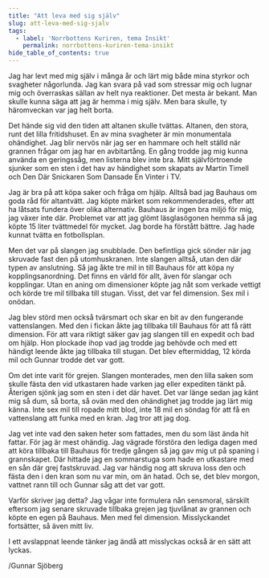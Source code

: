 ```yaml
---
title: "Att leva med sig själv"
slug: att-leva-med-sig-sjalv
tags:
  - label: 'Norrbottens Kuriren, tema Insikt'
    permalink: norrbottens-kuriren-tema-insikt
hide_table_of_contents: true
---
```

Jag har levt med mig själv i många år och lärt mig både mina styrkor och svagheter någorlunda. Jag kan svara på vad som stressar mig och lugnar mig och överraskas sällan av helt nya reaktioner. Det mesta är bekant. Man skulle kunna säga att jag är hemma i mig själv. Men bara skulle, ty häromveckan var jag helt borta.

<!--truncate-->

Det hände sig vid den tiden att altanen skulle tvättas. Altanen, den stora, runt det lilla fritidshuset. En av mina svagheter är min monumentala ohändighet. Jag blir nervös när jag ser en hammare och helt ställd när grannen frågar om jag har en avbitartång. En gång trodde jag mig kunna använda en geringssåg, men listerna blev inte bra. Mitt självförtroende sjunker som en sten i det hav av händighet som skapats av Martin Timell och Den Där Snickaren Som Dansade En Vinter i TV. 

Jag är bra på att köpa saker och fråga om hjälp. Alltså bad jag Bauhaus om goda råd för altantvätt. Jag köpte märket som rekommenderades, efter att ha låtsats fundera över olika alternativ. Bauhaus är ingen bra miljö för mig, jag växer inte där. Problemet var att jag glömt läsglasögonen hemma så jag köpte 15 liter tvättmedel för mycket. Jag borde ha förstått bättre. Jag hade kunnat tvätta en fotbollsplan.

Men det var på slangen jag snubblade. Den befintliga gick sönder när jag skruvade fast den på utomhuskranen. Inte slangen alltså, utan den där typen av anslutning. Så jag åkte tre mil in till Bauhaus för att köpa ny kopplingsanordning. Det finns en värld för allt, även för slangar och kopplingar. Utan en aning om dimensioner köpte jag nåt som verkade vettigt och körde tre mil tillbaka till stugan. Visst, det var fel dimension. Sex mil i onödan.

Jag blev störd men också tvärsmart och skar en bit av den fungerande vattenslangen. Med den i fickan åkte jag tillbaka till Bauhaus för att få rätt dimension. För att vara riktigt säker gav jag slangen till en expedit och bad om hjälp. Hon plockade ihop vad jag trodde jag behövde och med ett händigt leende åkte jag tillbaka till stugan. Det blev eftermiddag, 12 körda mil och Gunnar trodde det var gott.

Om det inte varit för grejen. Slangen monterades, men den lilla saken som skulle fästa den vid utkastaren hade varken jag eller expediten tänkt på. Återigen sjönk jag som en sten i det där havet. Det var länge sedan jag känt mig så dum, så borta, så ovän med den ohändighet jag trodde jag lärt mig känna. Inte sex mil till ropade mitt blod, inte 18 mil en söndag för att få en vattenslang att funka med en kran. Jag tror att jag dog.

Jag vet inte vad den saken heter som fattades, men du som läst ända hit fattar. För jag är mest ohändig. Jag vägrade förstöra den lediga dagen med att köra tillbaka till Bauhaus för tredje gången så jag gav mig ut på spaning i grannskapet. Där hittade jag en sommarstuga som hade en utkastare med en sån där grej fastskruvad. Jag var händig nog att skruva loss den och fästa den i den kran som nu var min, om än hatad. Och se, det blev morgon, vattnet rann till och Gunnar såg att det var gott.

Varför skriver jag detta? Jag vågar inte formulera nån sensmoral, särskilt eftersom jag senare skruvade tillbaka grejen jag tjuvlånat av grannen och köpte en egen på Bauhaus. Men med fel dimension. Misslyckandet fortsätter, så även mitt liv. 

I ett avslappnat leende tänker jag ändå att misslyckas också är en sätt att lyckas.

/Gunnar Sjöberg
